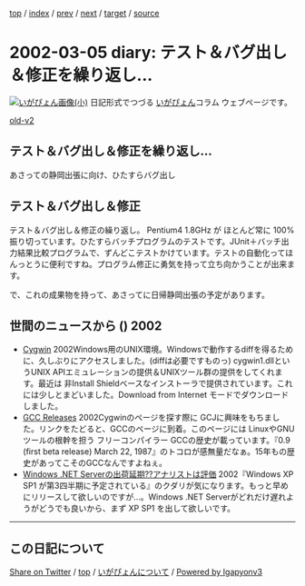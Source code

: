 [top](../index.html) 
 / [index](index.html) 
 / [prev](ig020304.html) 
 / [next](ig020308.html) 
 / [target](https://igapyon.github.io/diary/2002/ig020305.html) 
 / [source](https://github.com/igapyon/diary/blob/gh-pages/2002/ig020305.src.md) 

2002-03-05 diary: テスト＆バグ出し＆修正を繰り返し…
=====================================================================================================
[![いがぴょん画像(小)](https://igapyon.github.io/diary/images/iga200306s.jpg "いがぴょん")](https://igapyon.github.io/diary/memo/memoigapyon.html) 日記形式でつづる [いがぴょん](https://igapyon.github.io/diary/memo/memoigapyon.html)コラム ウェブページです。

[old-v2](ig020305-orig.html)

## テスト＆バグ出し＆修正を繰り返し…

あさっての静岡出張に向け、ひたすらバグ出し


## テスト＆バグ出し＆修正

テスト＆バグ出し＆修正の繰り返し。
Pentium4 1.8GHz が ほとんど常に 100%振り切っています。ひたすらバッチプログラムのテストです。JUnit＋バッチ出力結果比較プログラムで、ずんどこテストかけています。テストの自動化ってほんっとうに便利ですね。プログラム修正に勇気を持って立ち向かうことが出来ます。

で、これの成果物を持って、あさってに日帰静岡出張の予定があります。

## 世間のニュースから () 2002

* [Cygwin](http://sources.redhat.com/cygwin/)  2002Windows用のUNIX環境。Windowsで動作するdiffを得るために、久しぶりにアクセスしました。(diffは必要ですものっ) cygwin1.dllというUNIX APIエミュレーションの提供＆UNIXツール群の提供をしてくれます。最近は 非Install Shieldベースなインストーラで提供されています。これには少しとまどいました。Download from Internet モードでダウンロードしました。
* [GCC Releases](http://gcc.gnu.org/releases.html)  2002Cygwinのページを探す際に GCJに興味をもちました。リンクをたどると、GCCのページに到着。このページには LinuxやGNUツールの根幹を担う フリーコンパイラー GCCの歴史が載っています。『0.9 (first beta release) March 22, 1987』のトコロが感無量だなぁ。15年もの歴史があってこそのGCCなんですよねぇ。
* [Windows .NET Serverの出荷延期??アナリストは評価](http://www.zdnet.co.jp/news/0203/04/e_netserver.html)  2002『Windows XP SP1 が第3四半期に予定されている』のクダリが気になります。もっと早めにリリースして欲しいのですが…。Windows .NET Serverがどれだけ遅れようがどうでも良いから、まず XP SP1 を出して欲しいです。


----------------------------------------------------------------------------------------------------

## この日記について

[Share on Twitter](https://twitter.com/intent/tweet?hashtags=igapyon%2Cdiary%2C%E3%81%84%E3%81%8C%E3%81%B4%E3%82%87%E3%82%93&text=%E3%83%86%E3%82%B9%E3%83%88%EF%BC%86%E3%83%90%E3%82%B0%E5%87%BA%E3%81%97%EF%BC%86%E4%BF%AE%E6%AD%A3%E3%82%92%E7%B9%B0%E3%82%8A%E8%BF%94%E3%81%97%E2%80%A6&url=https%3A%2F%2Figapyon.github.io%2Fdiary%2F2002%2Fig020305.html) / [top](../index.html) / [いがぴょんについて](https://igapyon.github.io/diary/memo/memoigapyon.html) / [Powered by Igapyonv3](https://github.com/igapyon/igapyonv3)
